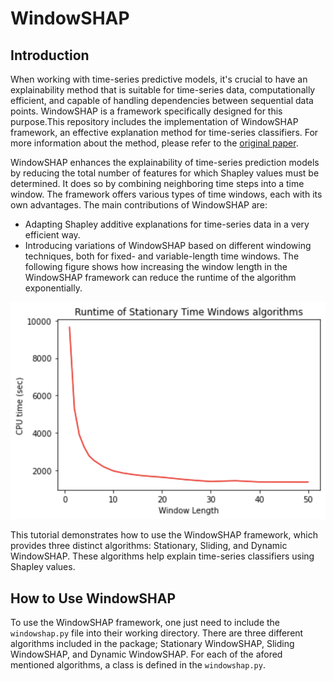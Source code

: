 # WindowSHAP
## Introduction
 
When working with time-series predictive models, it's crucial to have an explainability method that is suitable for time-series data, computationally efficient, and capable of handling dependencies between sequential data points. WindowSHAP is a framework specifically designed for this purpose.This repository includes the implementation of WindowSHAP framework, an effective explanation method for time-series classifiers. For more information about the method, please refer to the [original paper](https://arxiv.org/abs/2211.06507).

WindowSHAP enhances the explainability of time-series prediction models by reducing the total number of features for which Shapley values must be determined. It does so by combining neighboring time steps into a time window. The framework offers various types of time windows, each with its own advantages. The main contributions of WindowSHAP are:

- Adapting Shapley additive explanations for time-series data in a very efficient way.
- Introducing variations of WindowSHAP based on different windowing techniques, both for fixed- and variable-length time windows.
The following figure shows how increasing the window length in the WindowSHAP framework can reduce the runtime of the algorithm exponentially.

![Runtime](RunTime.png)

This tutorial demonstrates how to use the WindowSHAP framework, which provides three distinct algorithms: Stationary, Sliding, and Dynamic WindowSHAP. These algorithms help explain time-series classifiers using Shapley values.

## How to Use WindowSHAP
To use the WindowSHAP framework, one just need to include the `windowshap.py` file into their working directory. There are three different algorithms included in the package; Stationary WindowSHAP, Sliding WindowSHAP, and Dynamic WindowSHAP. For each of the afored mentioned algorithms, a class is defined in the `windowshap.py`.
